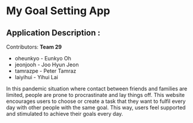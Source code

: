 # My Goal Setting App

## Application Description :
Contributors:
**Team 29**
- oheunkyo - Eunkyo Oh  
- jeonjooh - Joo Hyun Jeon  
- tamrazpe - Peter Tamraz  
- laiyihui - Yihui Lai  

In this pandemic situation where contact between friends and families are limited, people are prone to procrastinate and lay things off. This website encourages users to choose or create a task that they want to fulfil every day with other people with the same goal. This way, users feel supported and stimulated to achieve their goals every day. 